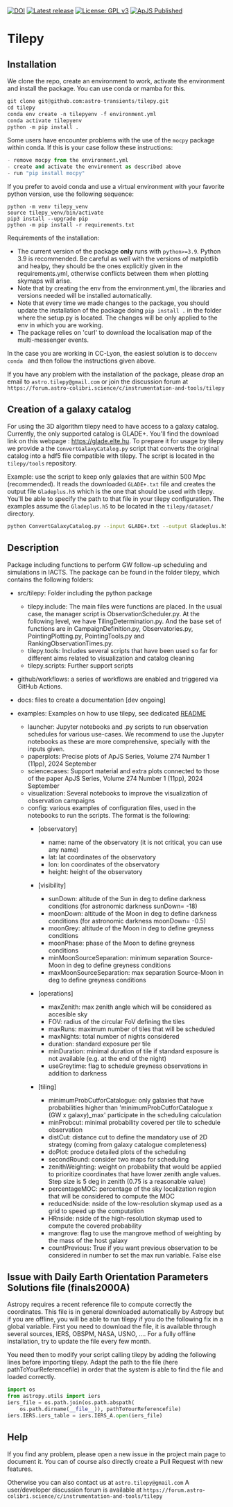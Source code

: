 [![DOI](https://zenodo.org/badge/DOI/10.5281/zenodo.12190543.svg)](https://doi.org/10.5281/zenodo.12190543)
[![Latest release](http://img.shields.io/pypi/v/tilepy.svg?text=version)](https://pypi.org/project/tilepy/)
[![License: GPL v3](https://img.shields.io/badge/License-GPLv3-blue.svg)](https://github.com/astro-transients/tilepy/blob/master/LICENSE.rst)
[![ApJS Published](https://img.shields.io/badge/ApJS-Published-Green.svg)](https://doi.org/10.3847/1538-4365/ad5bde)


# Tilepy

## Installation

We clone the repo, create an environment to work, activate the environment and install the package. You can use conda or mamba for this. 

```python
git clone git@github.com:astro-transients/tilepy.git
cd tilepy
conda env create -n tilepyenv -f environment.yml
conda activate tilepyenv
python -m pip install .
```
Some users have encounter problems with the use of the `mocpy` package within conda. If this is your case follow these instructions:
```python
- remove mocpy from the environment.yml
- create and activate the environment as described above
- run "pip install mocpy"
```

If you prefer to avoid conda and use a virtual environment with your favorite python version, use the following sequence:
```
python -m venv tilepy_venv
source tilepy_venv/bin/activate
pip3 install --upgrade pip
python -m pip install -r requirements.txt
```

Requirements of the installation:

- The current version of the package **only** runs with `python>=3.9`. Python 3.9 is recommended. Be careful as well with the versions of matplotlib and healpy, they should be the ones explicitly given in the requirements.yml, otherwise conflicts between them when plotting skymaps will arise.
- Note that by creating the env from the environment.yml, the libraries and versions needed will be installed automatically.
- Note that every time we made changes to the package, you should update the installation of the package doing ```pip install .``` in the folder where the setup.py is located. The changes will be only applied to the env in which you are working.
- The package relies on 'curl' to download the localisation map of the multi-messenger events.

In the case you are working in CC-Lyon, the easiest solution is to do```ccenv conda ``` and then follow the instructions given above.

If you have any problem with the installation of the package, please drop an email to `astro.tilepy@gmail.com` or join the discussion forum at `https://forum.astro-colibri.science/c/instrumentation-and-tools/tilepy`

## Creation of a galaxy catalog

For using the 3D algorithm tilepy need to have access to a galaxy catalog. Currently, the only supported catalog is GLADE+. You'll find the download link on this webpage : https://glade.elte.hu.
To prepare it for usage by tilepy we provide a the `ConvertGalaxyCatalog.py` script that converts the original catalog into a hdf5 file compatible with tilepy. The script is located in the `tilepy/tools` repository.

Example: use the script to keep only galaxies that are within 500 Mpc (recommended). It reads the downloaded `GLADE+.txt` file and creates the output file `Gladeplus.h5` which is the one that should be used with tilepy. You'll be able to specify the path to that file in your tilepy configuration. The examples assume the `Gladeplus.h5` to be located in the `tilepy/dataset/` directory.

```bash
python ConvertGalaxyCatalog.py --input GLADE+.txt --output Gladeplus.h5 --max-luminosity-distance 500
```

## Description

Package including functions to perform GW follow-up scheduling and simulations in IACTS. The package can be found in the folder tilepy, which contains the following folders:

- src/tilepy: Folder including the python package
    - tilepy.include: The main files were functions are placed. In the usual case, the manager script is ObservationScheduler.py. At the following level, we have TilingDetermination.py. And the base set of functions are in CampaignDefinition.py, Observatories.py, PointingPlotting.py, PointingTools.py and RankingObservationTimes.py.
    - tilepy.tools: Includes several scripts that have been used so far for different aims related to visualization and catalog cleaning
    - tilepy.scripts: Further support scripts 

- github/workflows: a series of workflows are enabled and triggered via GitHub Actions. 
- docs: files to create a documentation [dev ongoing]

- examples: Examples on how to use tilepy, see dedicated <a href="examples/README.md">README</a>
    - launcher: Jupyter notebooks and .py scripts to run observation schedules for various use-cases. We recommend to use the Jupyter notebooks as these are more comprehensive, specially with the inputs given.
    - paperplots: Precise plots of ApJS Series, Volume 274 Number 1 (11pp), 2024 September
    - sciencecases: Support material and extra plots connected to those of the paper ApJS Series, Volume 274 Number 1 (11pp), 2024 September
    - visualization: Several notebooks to improve the visualization of observation campaigns
    - config: various examples of configuration files, used in the notebooks to run the scripts. The format is the following:
       - [observatory]
          - name: name of the observatory (it is not critical, you can use any name)
          - lat: lat coordinates of the observatory
          - lon: lon coordinates of the observatory
          - height: height of the observatory

        - [visibility]
          - sunDown: altitude of the Sun in deg to define darkness conditions (for astronomic darkness sunDown= -18)
          - moonDown: altitude of the Moon in deg to define darkness conditions (for astronomic darkness moonDown= -0.5)
          - moonGrey: altitude of the Moon in deg to define greyness conditions
          - moonPhase: phase of the Moon to define greyness conditions
          - minMoonSourceSeparation: minimum separation Source-Moon in deg to define greyness conditions
          - maxMoonSourceSeparation: max separation Source-Moon in deg to define greyness conditions

        - [operations]
          - maxZenith: max zenith angle which will be considered as accesible sky
          - FOV: radius of the circular FoV defining the tiles
          - maxRuns: maximum number of tiles that will be scheduled
          - maxNights: total number of nights considered
          - duration: standard exposure per tile
          - minDuration: minimal duration of tile if standard exposure is not available (e.g. at the end of the night)
          - useGreytime: flag to schedule greyness observations in addition to darkness

        - [tiling]

          - minimumProbCutforCatalogue: only galaxies that have probabilities higher than 'minimumProbCutforCatalogue x (GW x galaxy)_max' participate in the scheduling calculation
          - minProbcut:  minimal probability covered per tile to schedule observation
          - distCut: distance cut to define the mandatory use of 2D strategy (coming from galaxy catalogue completeness)
          - doPlot: produce detailed plots of the scheduling
          - secondRound: consider two maps for scheduling
          - zenithWeighting: weight on probability that would be applied to prioritize coordinates that have lower zenith angle values. Step size is 5 deg in zenith (0.75 is a reasonable value)
          - percentageMOC: percentage of the sky localization region that will be considered to compute the MOC
          - reducedNside: nside of the low-resolution skymap used as a grid to speed up the computation
          - HRnside: nside of the high-resolution skymap used to compute the covered probability
          - mangrove: flag to use the mangrove method of weighting by the mass of the host galaxy
          - countPrevious: True if you want previous observation to be considered in number to set the max run variable. False else

## Issue with Daily Earth Orientation Parameters Solutions file (finals2000A)

Astropy requires a recent reference file to compute correctly the coordinates. This file is in general downloaded automatically by Astropy but if you are offline, you will be able to run tilepy if you do the following fix in a global variable.
First you need to download the file, it is available through several sources, IERS, OBSPM, NASA, USNO, .... For a fully offline installation, try to update the file every few month.

You need then to modify your script calling tilepy by adding the following lines before importing tilepy. Adapt the path to the file (here pathToYourReferencefile) in order that the system is able to find the file and loaded correctly.

```python
import os
from astropy.utils import iers
iers_file = os.path.join(os.path.abspath(
    os.path.dirname(__file__)), pathToYourReferencefile)
iers.IERS.iers_table = iers.IERS_A.open(iers_file)
```

## Help
If you find any problem, please open a new issue in the project main page to document it. You can of course also directly create a Pull Request with new features.

Otherwise you can also contact us at `astro.tilepy@gmail.com`
A user/developer discussion forum is available at `https://forum.astro-colibri.science/c/instrumentation-and-tools/tilepy`
